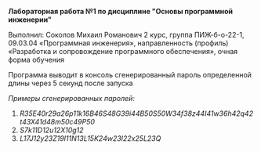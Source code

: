 **Лабораторная работа №1 по дисциплине "Основы программной инженерии"**


Выполнил: 
Соколов Михаил Романович
2 курс, группа ПИЖ-б-о-22-1, 
09.03.04 «Программная инженерия», направленность (профиль) «Разработка и сопровождение программного обеспечения», очная форма обучения 


Программа выводит в консоль сгенерированный пароль определенной длины через 5 секунд после запуска


*Примеры сгенерированных паролей:*
1. _R35E40r29a26p11k16B46S48G39i44B50S50W34f38z44I41w36h42q42t43X41d48m50c49P50_
2. _S7k11D12u12X10g12_
3. _L17J12y23Z19I11N13L15K24w23I22x25L23Q_
